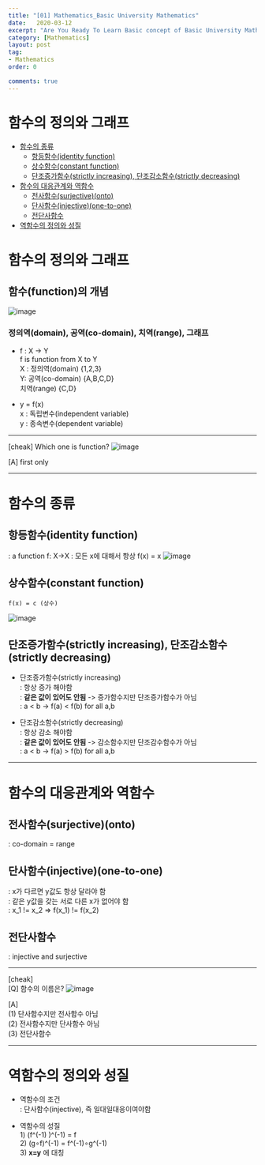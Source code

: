 ```yaml
---
title: "[01] Mathematics_Basic University Mathematics"
date:   2020-03-12
excerpt: "Are You Ready To Learn Basic concept of Basic University Mathematics?"
category: [Mathematics]
layout: post
tag:
- Mathematics
order: 0

comments: true
---
```

# 함수의 정의와 그래프

- [함수의 종류](#함수의-종류)
  * [항등함수(identity function)](#항등함수(identity-function))
  * [상수함수(constant function)](#상수함수(constant-function))
  * [단조증가함수(strictly increasing), 단조감소함수(strictly decreasing)](#단조증가함수(strictly-increasing),-단조감소함수(strictly-decreasing))
- [함수의 대응관계와 역함수](#함수의-대응관계와-역함수)
  * [전사함수(surjective)(onto)](#전사함수(surjective)(onto))
  * [단사함수(injective)(one-to-one)](#단사함수(injective)(one-to-one))
  * [전단사함수](#전단사함수)
- [역함수의 정의와 성질](#역함수의-정의와-성질)



# 함수의 정의와 그래프 

## 함수(function)의 개념
  ![image](https://user-images.githubusercontent.com/76824611/111061445-c822cb00-84e6-11eb-93f5-b53d0130c664.png)

### 정의역(domain), 공역(co-domain), 치역(range), 그래프
-	f : X -> Y
<br>f is function from X to Y
<br>X : 정의역(domain) {1,2,3}
<br>Y:  공역(co-domain) {A,B,C,D}
<br>치역(range) {C,D}

-	y = f(x)
<br>x : 독립변수(independent variable)
<br>y : 종속변수(dependent variable) 

---

[cheak]
Which one is function?
![image](https://user-images.githubusercontent.com/76824611/111061447-ce18ac00-84e6-11eb-9bb8-3c4a655a365e.png)

[A] first only


----

# 함수의 종류

## 항등함수(identity function)
: a function f: X->X
: 모든 x에 대해서 항상 f(x) = x
  ![image](https://user-images.githubusercontent.com/76824611/111061456-d7097d80-84e6-11eb-81eb-d2aab1e8cf6b.png)

## 상수함수(constant function)
	f(x) = c (상수)
 ![image](https://user-images.githubusercontent.com/76824611/111061461-dbce3180-84e6-11eb-8e2a-af3de0ba43cf.png)


## 단조증가함수(strictly increasing), 단조감소함수(strictly decreasing)
- 단조증가함수(strictly increasing)
<br>: 항상 증가 해야함
<br>: **같은 값이 있어도 안됨** -> 증가함수지만 단조증가함수가 아님
<br>: a < b -> f(a) < f(b)     for all a,b

- 단조감소함수(strictly decreasing)
<br>: 항상 감소 해야함
<br>: **같은 값이 있어도 안됨** -> 감소함수지만 단조감수함수가 아님
<br>: a < b -> f(a) > f(b)     for all a,b

---

# 함수의 대응관계와 역함수
## 전사함수(surjective)(onto)
  : co-domain = range
## 단사함수(injective)(one-to-one)
: x가 다르면 y값도 항상 달라야 함
<br>: 같은 y값을 갖는 서로 다른 x가 없어야 함
<br>: x_1 != x_2  =>  f(x_1) != f(x_2) 
## 전단사함수
: injective and surjective

---

 [cheak]
<br>[Q] 함수의 이름은?
 ![image](https://user-images.githubusercontent.com/76824611/111061469-e7b9f380-84e6-11eb-9bf3-e55784061421.png)

[A]
<br>(1) 단사함수지만 전사함수 아님 
<br>(2) 전사함수지만 단사함수 아님
<br>(3) 전단사함수

---

# 역함수의 정의와 성질
- 역함수의 조건
<br>: 단사함수(injective), 즉 일대일대응이여야함

- 역함수의 성질
	<br>1) (f^(-1) )^(-1)  =   f
	<br>2) (g∘f)^(-1)  =  f^(-1)∘g^(-1)
	<br>3) **x=y** 에 대칭
